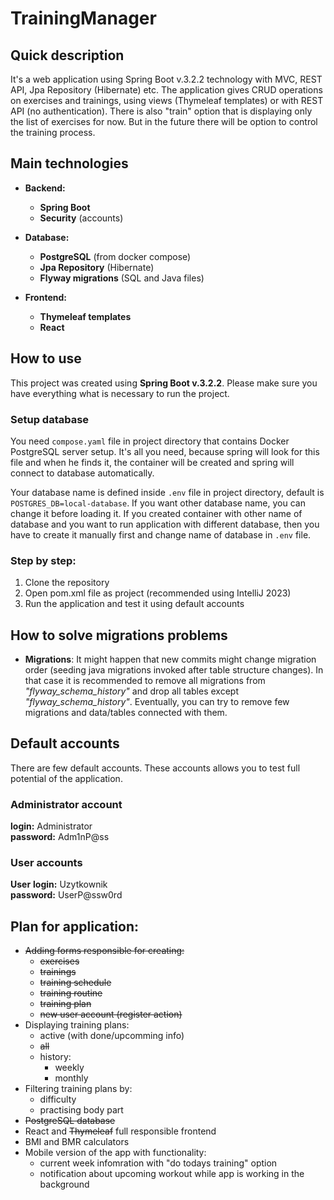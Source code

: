 # TrainingManager

## Quick description
It's a web application using Spring Boot v.3.2.2 technology with MVC, REST API, Jpa Repository (Hibernate) etc. The application gives CRUD operations on exercises and trainings, using views (Thymeleaf templates) or with REST API (no authentication). There is also "train" option that is displaying only the list of exercises for now. But in the future there will be option to control the training process.

## Main technologies
* **Backend:**
  * **Spring Boot**
  * **Security** (accounts)
  
* **Database:**
  * **PostgreSQL** (from docker compose)
  * **Jpa Repository** (Hibernate)
  * **Flyway migrations** (SQL and Java  files)

* **Frontend:**
  * **Thymeleaf templates**
  * **React**


## How to use
This project was created using **Spring Boot v.3.2.2**. Please make sure you have everything what is necessary to run the project.

### Setup database
You need ```compose.yaml``` file in project directory that contains Docker PostgreSQL server setup. It's all you need, because spring will look for this file and when he finds it, the container will be created and spring will connect to database automatically.

Your database name is defined inside ```.env``` file in project directory, default is ```POSTGRES_DB=local-database```. If you want other database name, you can change it before loading it. If you created container with other name of database and you want to run application with different database, then you have to create it manually first and change name of database in ```.env``` file.

### Step by step:
1. Clone the repository
2. Open pom.xml file as project (recommended using IntelliJ 2023)
3. Run the application and test it using default accounts

## How to solve migrations problems
* **Migrations**: It might happen that new commits might change migration order (seeding java migrations invoked after table structure changes). In that case it is recommended to remove all migrations from *"flyway_schema_history"* and drop all tables except *"flyway_schema_history"*. Eventually, you can try to remove few migrations and data/tables connected with them.

## Default accounts
There are few default accounts. These accounts allows you to test full potential of the application.

### Administrator account
**login:** Administrator<br>
**password:** Adm1nP@ss<br>

### User accounts
**User**
**login:** Uzytkownik<br>
**password:** UserP@ssw0rd<br>

## Plan for application:
* ~~Adding forms responsible for creating:~~
    - ~~exercises~~
    - ~~trainings~~
    - ~~training schedule~~
    - ~~training routine~~
    - ~~training plan~~
    - ~~new user account (register action)~~
* Displaying training plans:
  - active (with done/upcomming info)
  - ~~all~~
  - history:
    - weekly
    - monthly
* Filtering training plans by:
  - difficulty
  - practising body part
* ~~PostgreSQL database~~
* React and ~~Thymeleaf~~ full responsible frontend
* BMI and BMR calculators
* Mobile version of the app with functionality:
  - current week infomration with "do todays training" option
  - notification about upcoming workout while app is working in the background
